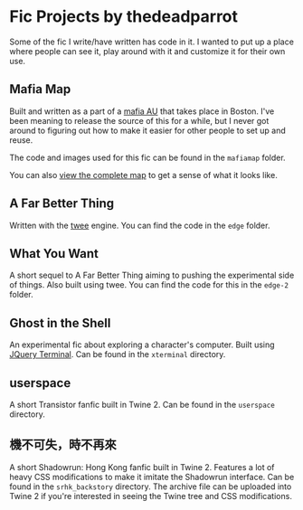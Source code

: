 Fic Projects by thedeadparrot
==============================

Some of the fic I write/have written has code in it. I wanted to put up a place where people can see it, play around with it and customize it for their own use.

Mafia Map
----------

Built and written as a part of a [mafia AU](https://archiveofourown.org/series/9888) that takes place in Boston. I've been meaning to release the source of this for a while, but I never got around to figuring out how to make it easier for other people to set up and reuse.

The code and images used for this fic can be found in the `mafiamap` folder.

You can also [view the complete map](https://thedeadparrot.github.io/fic-projects/mafiamap/mafiamap.html) to get a sense of what it looks like.


A Far Better Thing
------------------

Written with the [twee](https://gimcrackd.com/etc/src/) engine. You can find the code in the `edge` folder.


What You Want
-------------

A short sequel to A Far Better Thing aiming to pushing the experimental side of things. Also built using twee. You can find the code for this in the `edge-2` folder.


Ghost in the Shell
------------------

An experimental fic about exploring a character's computer. Built using [JQuery Terminal](https://terminal.jcubic.pl/). Can be found in the `xterminal` directory.

userspace
---------

A short Transistor fanfic built in Twine 2. Can be found in the `userspace` directory.


機不可失，時不再來
-------------------

A short Shadowrun: Hong Kong fanfic built in Twine 2. Features a lot of heavy CSS modifications to make it imitate the Shadowrun interface. Can be found in the `srhk_backstory` directory. The archive file can be uploaded into Twine 2 if you're interested in seeing the Twine tree and CSS modifications.
